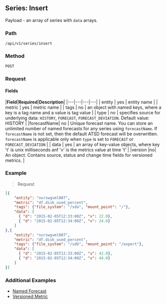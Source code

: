 ## Series: Insert

Payload - an array of series with `data` arrays.
### Path
```
/api/v1/series/insert
```

### Method
```
POST 
```
### Request 
#### Fields
|**Field**|**Required**|**Description**|
|---|---|---|---|
| entity | yes | entity name |
| metric | yes | metric name |
| tags | no | an object with named keys, where a key is a tag name and a value is tag value |
| type | no | specifies source for underlying data: `HISTORY`, `FORECAST`, `FORECAST_DEVIATION`. Default value: HISTORY |
|forecastName| no | Unique forecast name. You can store an unlimited number of named forecasts for any series using `forecastName`. If `forecastName` is not set, then the default ATSD forecast will be overwritten. `forecastName` is applicable only when `type` is set to `FORECAST` or `FORECAST_DEVIATION` |
| data | yes | an array of key-value objects, where key 't' is unix milliseconds anf 'v' is the metrics value at time 't' |
|version |no| An object. Contains source, status and change time fields for versioned metrics. |


### Example
> Request

```json
[{
    "entity": "nurswgvml007",
    "metric": "df.disk_used_percent",
    "tags": {"file_system": "/sda", "mount_point": "/"},
    "data": [
      { "d": "2015-02-05T12:33:00Z", "v": 22.0},
      { "d": "2015-02-05T12:34:00Z", "v": 24.0}
    ]
},{
    "entity": "nurswgvml007",
    "metric": "df.disk_used_percent",
    "tags": {"file_system": "/sdb", "mount_point": "/export"},
    "data": [
      { "d": "2015-02-05T12:33:00Z", "v": 42.0},
      { "d": "2015-02-05T12:34:00Z", "v": 44.0}
    ]
}]
```
### Additional Examples
* [Named Forecast](https://github.com/axibase/atsd-docs/blob/master/api/data/series/examples/insert-named-forecast.md)
* [Versioned Metric](https://github.com/axibase/atsd-docs/blob/master/api/data/series/examples/versioned-metric.md)



